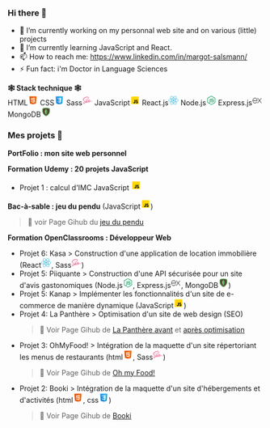 ### Hi there 👋 

- 🔭 I’m currently working on my personnal web site and on various (little) projects
- 🌱 I’m currently learning JavaScript and React.
- 📫 How to reach me: https://www.linkedin.com/in/margot-salsmann/ 
- ⚡ Fun fact: i'm Doctor in Language Sciences

**🕸 Stack technique 🕸** <br>
HTML<img src="./icons8-html-48.png" width="20px"> CSS<img src="./icons8-css-48.png" width="20px"/> Sass<img src="./icons8-sass-48.png" width="20px"/> JavaScript<img src="./icons8-javascript-48.png" width="20px"/> React.js<img src="./icons8-react-js-48.png" width="20px"/> Node.js<img src="./icons8-node-js-48.png" width="20px"/> Express.js<img src="./icons8-express-js-48.png" width="20px"/> MongoDB<img src="./icons8-mongodb-48.png" width="20px"/>


### Mes projets 🤖

**PortFolio : mon site web personnel** <br>

**Formation Udemy : 20 projets JavaScript** <br>
  * Projet 1 : calcul d'IMC JavaScript <img src="./icons8-javascript-48.png" width="20px"/>

**Bac-à-sable : jeu du pendu** (JavaScript<img src="./icons8-javascript-48.png" width="20px"/>) <br>
   > 📍 <span> voir Page Gihub du <a href="https://zeiah.github.io/Zeiah_Bac-a-sable_Jeu_LePendu_github.io/">jeu du pendu</a>

**Formation OpenClassrooms : Développeur Web** <br>
  * Projet 6: Kasa > Construction d'une application de location immobilière (React<img src="./icons8-react-js-48.png" width="20px"/>, Sass<img src="./icons8-sass-48.png" width="20px"/>)
  * Projet 5: Piiquante > Construction d'une API sécurisée pour un site d'avis gastonomiques (Node.js<img src="./icons8-node-js-48.png" width="20px"/>, Express.js<img src="./icons8-express-js-48.png" width="20px"/>, MongoDB<img src="./icons8-mongodb-48.png" width="20px"/>)
  * Projet 5: Kanap > Implémenter les fonctionnalités d'un site de e-commerce de manière dynamique (JavaScript<img src="./icons8-javascript-48.png" width="20px"/>)
  * Projet 4: La Panthère > Optimisation d'un site de web design (SEO)
    > 📍 <span> Voir Page Gihub de </span> <a href="https://zeiah.github.io/Zeiah_OC_P4_LaPanthere_avant_github.io/index.html"> La Panthère avant</a> <span> et </span> <a href="https://zeiah.github.io/Zeiah_OC_P4_LaPanthere_optimisation_github.io/"> après optimisation</a> 
  * Projet 3: OhMyFood! > Intégration de la maquette d'un site répertoriant les menus de restaurants (html<img src="./icons8-html-48.png" width="20px">, Sass<img src="./icons8-sass-48.png" width="20px"/>)
    > 📍 <span> Voir Page Gihub de </span> <a href="https://zeiah.github.io/Zeiah_OC_P3_Ohmyfood_github.io/index.html">Oh my Food!</a>
  * Projet 2: Booki > Intégration de la maquette d'un site d'hébergements et d'activités (html<img src="./icons8-html-48.png" width="20px">, css<img src="./icons8-css-48.png" width="20px"/>)
    > 📍 <span> Voir Page Gihub de </span> <a href="https://zeiah.github.io/OC_P2_Booki_github.io/">Booki</a> 
 


<!--
**Zeiah/Zeiah** is a ✨ _special_ ✨ repository because its `README.md` (this file) appears on your GitHub profile.
-->
